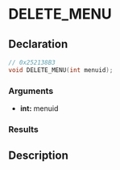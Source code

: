 # DELETE_MENU

## Declaration
```cpp
// 0x252138B3
void DELETE_MENU(int menuid);
```

### Arguments
- **int:** menuid

### Results

## Description
